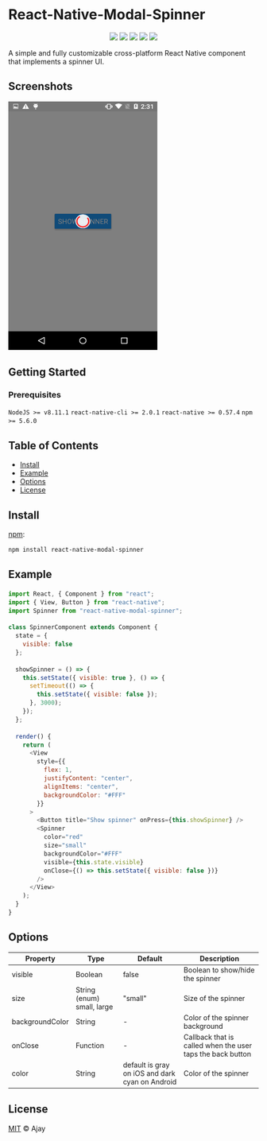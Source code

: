 # React-Native-Modal-Spinner

<div style="text-align: center">
  <img src="https://badgen.net/badge/node@LTS/>=8.11.1/green">
  <img src="https://badgen.net/badge/npm/>=5.6.0/blue">
  <img src="https://badgen.net/badge/react-native/>=0.57.4/orange">
  <img src="https://badgen.net/badge/code style/standard/yellow">
  <img src="https://badgen.net/badge/release/v1.0/pink">
</div>

A simple and fully customizable cross-platform React Native component that implements a spinner UI.

## Screenshots

<p float="left">
  <img src="src/images/image2.png" width="300" height="500"/>
</p>

## Getting Started

### Prerequisites

`NodeJS >= v8.11.1`
`react-native-cli >= 2.0.1`
`react-native >= 0.57.4`
`npm >= 5.6.0`

## Table of Contents

- [Install](#install)
- [Example](#example)
- [Options](#options)
- [License](#license)

## Install

[npm][]:

```sh
npm install react-native-modal-spinner
```

## Example

```js
import React, { Component } from "react";
import { View, Button } from "react-native";
import Spinner from "react-native-modal-spinner";

class SpinnerComponent extends Component {
  state = {
    visible: false
  };

  showSpinner = () => {
    this.setState({ visible: true }, () => {
      setTimeout(() => {
        this.setState({ visible: false });
      }, 3000);
    });
  };

  render() {
    return (
      <View
        style={{
          flex: 1,
          justifyContent: "center",
          alignItems: "center",
          backgroundColor: "#FFF"
        }}
      >
        <Button title="Show spinner" onPress={this.showSpinner} />
        <Spinner
          color="red"
          size="small"
          backgroundColor="#FFF"
          visible={this.state.visible}
          onClose={() => this.setState({ visible: false })}
        />
      </View>
    );
  }
}
```

## Options

| Property        | Type                       | Default                                         | Description                                                |
| --------------- | -------------------------- | ----------------------------------------------- | ---------------------------------------------------------- |
| visible         | Boolean                    | false                                           | Boolean to show/hide the spinner                           |
| size            | String (enum) small, large | "small"                                         | Size of the spinner                                        |
| backgroundColor | String                     | -                                               | Color of the spinner background                            |
| onClose         | Function                   | -                                               | Callback that is called when the user taps the back button |
| color           | String                     | default is gray on iOS and dark cyan on Android | Color of the spinner                                       |

## License

[MIT](LICENSE) © Ajay

##

[npm]: https://www.npmjs.com/
